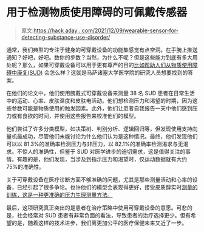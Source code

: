 # 用于检测物质使用障碍的可佩戴传感器

> 原文:[https://hack aday . com/2021/12/09/wearable-sensor-for-detecting-substance-use-disorder/](https://hackaday.com/2021/12/09/wearable-sensor-for-detecting-substance-use-disorder/)

通常，我们典型的专注于健身的可穿戴设备的功能集感觉有点空洞。在手腕上推送通知？好吧，好吧。数你的步数？当然，为什么不呢？但是这些能力到底有多大用处呢？那么，如果可穿戴设备可以用于更有尊严的目的[比如帮助人们从物质使用障碍中康复(SUD)](https://www.ncbi.nlm.nih.gov/pmc/articles/PMC7197459/) 会怎么样？这就是马萨诸塞大学医学院的研究人员想要找到的答案。

在他们的论文中，他们使用腕戴式可穿戴设备来测量 38 名 SUD 患者在日常生活中的运动、心率、皮肤温度和皮肤电活动。他们想检测压力和渴望的时期，因为这些参数可能是物质使用的触发因素。此外，他们让患者自我报告一天中他们感到压力或有食欲的时间，并使用这些报告来校准他们的模型。

他们尝试了许多分类模型，如决策树、判别分析、逻辑回归等，但发现使用支持向量机最成功，尽管他们未能讨论为什么他们认为是这种情况。最终，他们发现他们可以以 81.3%的准确率检测压力与非压力，以 82.1%的准确率检测渴求与无渴求。不惊人的准确性，但鉴于 SUD 对医学进步的迫切需求，这是值得关注的事情。有趣的是，他们发现，当涉及到指示压力和渴望时，仅运动数据就有大约 75%的准确性。

关于可穿戴设备在医疗诊断方面不够准确的问题，尤其是那些测量活动和心率的设备，已经引起了很多争论。也许他们的模型会表现得更好，接受皮质醇实时[测量的训练，这是一种更准确的压力生理测量方法。](https://hackaday.com/2020/07/22/diy-stress-meter/)

最后，这项研究真正突出的是患者在治疗策略中使用可穿戴设备的意愿。可悲的是，社会经常对 SUD 患者有非常负面的看法，导致患者的治疗选择更少。但有希望的是，随着这样的技术进步，我们离更加公平的医疗保健未来又近了一步。